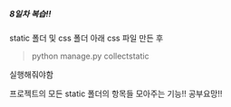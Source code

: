 ##### 8일차 복습!!

static 폴더 및 css 폴더 아래 css 파일 만든 후

> python manage.py collectstatic

실행해줘야함

프로젝트의 모든 static 폴더의 항목들 모아주는 기능!!  공부요망!!